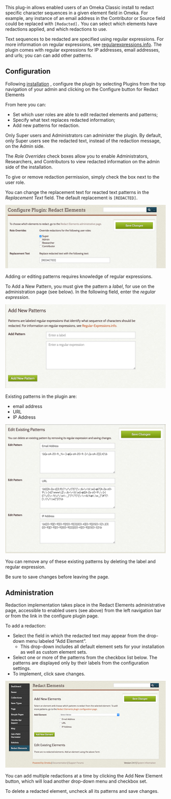 This plug-in allows enabled users of an Omeka Classic install to redact specific character sequences in a given element field in Omeka. For example, any instance of an email address in the Contributor or Source field could be replaced with `[Redacted].` You can select which elements have redactions applied, and which redactions to use.

Text sequences to be redacted are specified using regular expressions. For more information on regular expressions, see [regularexpressions.info](http://www.regular-expressions.info). The plugin comes with regular expressions for IP addresses, email addresses, and urls; you can can add other patterns.

Configuration
---------------------------------------------------

Following [installation](../Admin/Adding_and_Managing_Plugins.md)
, configure the plugin by selecting Plugins from the top navigation of your admin and clicking on the Configure button for Redact Elements 

From here you can:

-   Set which user roles are able to edit redacted elements and patterns;
-   Specify what text replaces redacted information;
-   Add new patterns for redaction.

Only Super users and Administrators can administer the plugin. By default, only Super users see the redacted text, instead of the redaction message, on the Admin side. 

The *Role Overrides* check boxes allow you to enable Administrators, Researchers, and Contributors to view redacted information on the admin side of the installation.

To give or remove redaction permission, simply check the box next to the user role.

You can change the replacement text for reacted text patterns in the *Replacement Text* field. The default replacement is `[REDACTED]`.

![Screenshot of the Role Overrides and Replacement Text settings for Redact Elements](../doc_files/plugin_images/RedactElConfig1.png)

Adding or editing patterns requires knowledge of regular expressions. 

To Add a New Pattern, you must give the pattern a *label*, for use on the administration page (see below). In the following field, enter the *regular expression*. 

![Add a new pattern with fields for label and expression](../doc_files/plugin_images/RedactElNewP.png)

Existing patterns in the plugin are:

- email address
- URL
- IP Address

![Existing configurations](../doc_files/plugin_images/RedactElExisting.png)

You can remove any of these existing patterns by deleting the label and regular expression.

Be sure to save changes before leaving the page.

Administration
-------------------------------------------------------

Redaction implementation takes place in the Redact Elements
administrative page, accessible to enabled users (see above) from the left
navigation bar or from the link in the configure plugin page.

To add a redaction:

-   Select the field in which the redacted text may appear from the drop-down menu labeled “Add Element”.
    - This drop-down includes all default element sets for your installation as well as custom element sets.
-   Select one or more of the patterns from the checkbox list below.  The patterns are displayed only by their labels from the configuration settings.  
-   To implement, click save changes.

![Redact Elements admin page](../doc_files/plugin_images/RedactElNewEl.png)

You can add multiple redactions at a time by clicking the Add New Element button, which will load another drop-down menu and checkbox set.

To delete a redacted element, uncheck all its patterns and save changes.
